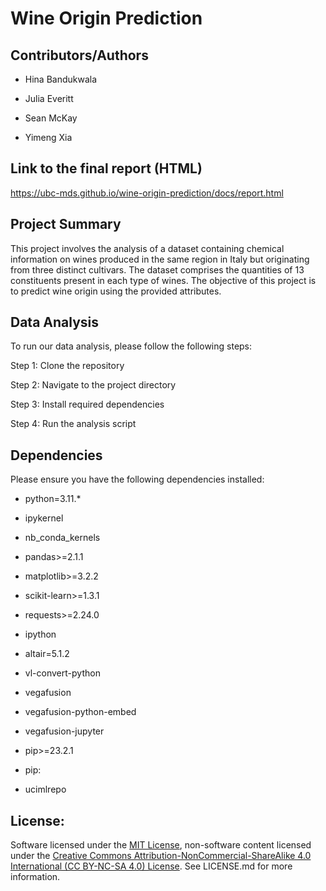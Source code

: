 # Wine Origin Prediction

## Contributors/Authors

-   Hina Bandukwala

-   Julia Everitt

-   Sean McKay

-   Yimeng Xia

## Link to the final report (HTML)
https://ubc-mds.github.io/wine-origin-prediction/docs/report.html

## Project Summary

This project involves the analysis of a dataset containing chemical information on wines produced in the same region in Italy but originating from three distinct cultivars. The dataset comprises the quantities of 13 constituents present in each type of wines. The objective of this project is to predict wine origin using the provided attributes.

## Data Analysis

To run our data analysis, please follow the following steps:

Step 1: Clone the repository

Step 2: Navigate to the project directory

Step 3: Install required dependencies

Step 4: Run the analysis script

## Dependencies

Please ensure you have the following dependencies installed:

-   python=3.11.\*

-   ipykernel

-   nb_conda_kernels

-   pandas\>=2.1.1

-   matplotlib\>=3.2.2

-   scikit-learn\>=1.3.1

-   requests\>=2.24.0

-   ipython

-   altair=5.1.2

-   vl-convert-python

-   vegafusion

-   vegafusion-python-embed

-   vegafusion-jupyter

-   pip\>=23.2.1

-   pip:

-   ucimlrepo

## License:

Software licensed under the [MIT License](https://spdx.org/licenses/MIT.html), non-software content licensed under the [Creative Commons Attribution-NonCommercial-ShareAlike 4.0 International (CC BY-NC-SA 4.0) License](https://creativecommons.org/licenses/by-nc-sa/4.0/). See LICENSE.md for more information.
